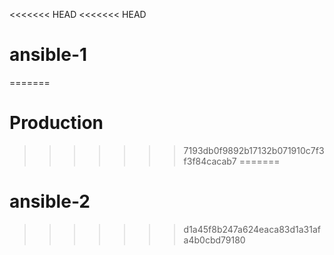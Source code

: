 <<<<<<< HEAD
<<<<<<< HEAD
# ansible-1
=======
# Production
>>>>>>> 7193db0f9892b17132b071910c7f3f3f84cacab7
=======
# ansible-2
>>>>>>> d1a45f8b247a624eaca83d1a31afa4b0cbd79180
